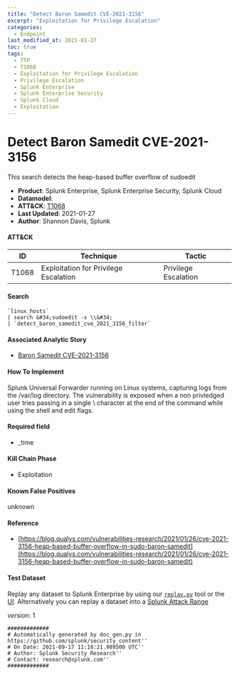 ```yaml
---
title: "Detect Baron Samedit CVE-2021-3156"
excerpt: "Exploitation for Privilege Escalation"
categories:
  - Endpoint
last_modified_at: 2021-01-27
toc: true
tags:
  - TTP
  - T1068
  - Exploitation for Privilege Escalation
  - Privilege Escalation
  - Splunk Enterprise
  - Splunk Enterprise Security
  - Splunk Cloud
  - Exploitation
---
```


# Detect Baron Samedit CVE-2021-3156

This search detects the heap-based buffer overflow of sudoedit

- **Product**: Splunk Enterprise, Splunk Enterprise Security, Splunk Cloud
- **Datamodel**:
- **ATT&CK**: [T1068](https://attack.mitre.org/techniques/T1068/)
- **Last Updated**: 2021-01-27
- **Author**: Shannon Davis, Splunk


#### ATT&CK

| ID          | Technique   | Tactic       |
| ----------- | ----------- |--------------|
| T1068 | Exploitation for Privilege Escalation | Privilege Escalation |


#### Search

```
`linux_hosts` 
| search &#34;sudoedit -s \\&#34; 
| `detect_baron_samedit_cve_2021_3156_filter`
```

#### Associated Analytic Story

* [Baron Samedit CVE-2021-3156](_stories/baron_samedit_cve-2021-3156)


#### How To Implement
Splunk Universal Forwarder running on Linux systems, capturing logs from the /var/log directory. The vulnerability is exposed when a non privledged user tries passing in a single \ character at the end of the command while using the shell and edit flags.

#### Required field

* _time


#### Kill Chain Phase

* Exploitation


#### Known False Positives
unknown




#### Reference


* [https://blog.qualys.com/vulnerabilities-research/2021/01/26/cve-2021-3156-heap-based-buffer-overflow-in-sudo-baron-samedit](https://blog.qualys.com/vulnerabilities-research/2021/01/26/cve-2021-3156-heap-based-buffer-overflow-in-sudo-baron-samedit)



#### Test Dataset
Replay any dataset to Splunk Enterprise by using our [`replay.py`](https://github.com/splunk/attack_data#using-replaypy) tool or the [UI](https://github.com/splunk/attack_data#using-ui).
Alternatively you can replay a dataset into a [Splunk Attack Range](https://github.com/splunk/attack_range#replay-dumps-into-attack-range-splunk-server)



_version_: 1

```
#############
# Automatically generated by doc_gen.py in https://github.com/splunk/security_content''
# On Date: 2021-09-17 11:18:21.989500 UTC''
# Author: Splunk Security Research''
# Contact: research@splunk.com''
#############
```